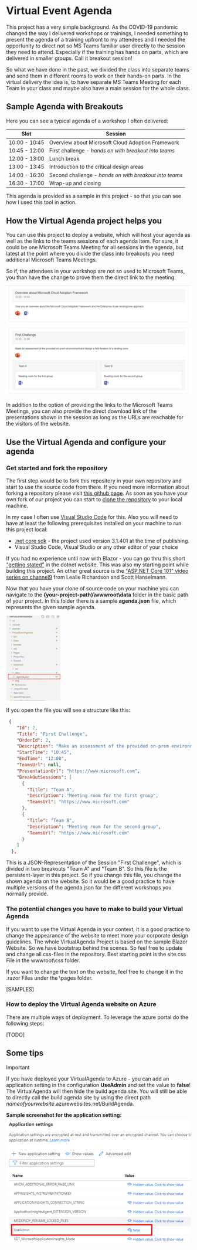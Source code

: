 # Virtual Event Agenda

This project has a very simple background. As the COVID-19 pandemic changed the way I delivered workshops or trainings, I needed something to present the agenda of a training upfront to my attendees and I needed the opportunity to direct not so MS Teams familiar user directly to the session they need to attend. Especially if the training has hands on parts, which are delivered in smaller groups. Call it breakout session! 

So what we have done in the past, we divided the class into separate teams and send them in different rooms to work on their hands-on parts. In the virtual delivery the idea is, to have separate MS Teams Meeting for each Team in your class and maybe also have a main session for the whole class.

## Sample Agenda with Breakouts

Here you can see a typical agenda of a workshop I often delivered:


|Slot|Session|
|---|---|
|10:00 - 10:45|Overview about Microsoft Cloud Adoption Framework|
|10:45 - 12:00|First challenge - _hands on with breakout into teams_|
|12:00 - 13:00|Lunch break|
|13:00 - 13:45|Introduction to the critical design areas|
|14:00 - 16:30|Second challenge - _hands on with breakout into teams_|
|16:30 - 17:00|Wrap-up and closing|

This agenda is provided as a sample in this project - so that you can see how I used this tool in action. 

## How the Virtual Agenda project helps you

You can use this project to deploy a website, which will host your agenda as well as the links to the teams sessions of each agenda item. For sure, it could be one Microsoft Teams Meeting for all sessions in the agenda, but latest at the point where you divide the class into breakouts you need additional Microsoft Teams Meetings.

So if, the attendees in your workshop are not so used to Microsoft Teams, you than have the change to prove them the direct link to the meeting.

![Screenshot of the sample agenda](sources/agenda-screenshot.png "Sample agenda screenshot")

In addition to the option of providing the links to the Microsoft Teams Meetings, you can also provide the direct download link of the presentations shown in the session as long as the URLs are reachable for the visitors of the website.

## Use the Virtual Agenda and configure your agenda

### Get started and fork the repository

The first step would be to fork this repository in your own repository and start to use the source code from there. If you need more information about forking a repository please visit [this github page](https://guides.github.com/activities/forking/). As soon as you have your own fork of our project you can start to [clone the repository](https://docs.github.com/en/enterprise/2.13/user/articles/cloning-a-repository) to your local machine.

In my case I often use [Visual Studio Code](https://code.visualstudio.com/) for this. Also you will need to have at least the following prerequisites installed on your machine to run this project local:

- [.net core sdk](https://dotnet.microsoft.com/download/dotnet-core) - the project used version 3.1.401 at the time of publishing.
- Visual Studio Code, Visual Studio or any other editor of your choice

If you had no experience until now with Blazor - you can go thru this short ["getting stated"](https://dotnet.microsoft.com/learn/aspnet/blazor-tutorial/install) in the dotnet website. This was also my starting point while building this project. An other great source is the ["ASP.NET Core 101" video series on channel9](https://channel9.msdn.com/Series/ASPNET-Core-101) from Lealie Richardson and Scott Hanselmann.

Now that you have your clone of source code on your machine you can navigate to the __{your-project-path}\wwwroot\data__ folder in the basic path of your project. In this folder there is a sample __agenda.json__ file, which represents the given sample agenda. 

![agenda.json-File](/sources/agenda-json-file.png)

If you open the file you will see a structure like this:

```json
 {
    "Id": 2,
    "Title": "First Challenge",
    "OrderId": 2,
    "Description": "Make an assessment of the provided on-prem environment and design a first iteration of a landing-zone",
    "StartTime": "10:45",
    "EndTime": "12:00",
    "TeamsUrl": null,
    "PresentationUrl": "https://www.microsoft.com",
    "BreakOutSessions": [
      {
        "Title": "Team A",
        "Description": "Meeting room for the first group",
        "TeamsUrl": "https://www.microsoft.com"
      },
      {
        "Title": "Team B",
        "Description": "Meeting room for the second group",
        "TeamsUrl": "https://www.microsoft.com"
      }
    ]
  },
```

This is a JSON-Representation of the Session "First Challenge", which is divided in two breakouts "Team A" and "Team B". So this file is the persistent-layer in this project. So if you change this file, you change the shown agenda on the website. So it would be a good practice to have multiple versions of the agenda.json for the different workshops you normally provide.

### The potential changes you have to make to build your Virtual Agenda

If you want to use the Virtual Agenda in your context, it is a good practice to change the appearance of the website to meet more your corporate design guidelines. The whole VirtualAgenda Project is based on the sample Blazor Website. So we have bootstrap behind the scenes. So feel free to update and change all css-files in the repository. Best starting point is the site.css File in the wwwroot\css folder. 

If you want to change the text on the website, feel free to change it in the .razor Files under the \pages folder.

[SAMPLES]

### How to deploy the Virtual Agenda website on Azure

There are multiple ways of deployment. To leverage the azure portal do the following steps:

[TODO]

## Some tips

> [!IMPORTANT]
> If you have deployed your VirtualAgenda to Azure - you can add an application setting in the configuration __UseAdmin__ and set the value to __false__! The VirtualAgenda will then hide the build agenda site. You will still be able to directly call the build agenda site by using the direct path _nameofyourwebsite_.azurewebsites.net/BuildAgenda.

**Sample screenshot for the application setting:**
![application setting](/sources/application_setting.png)
